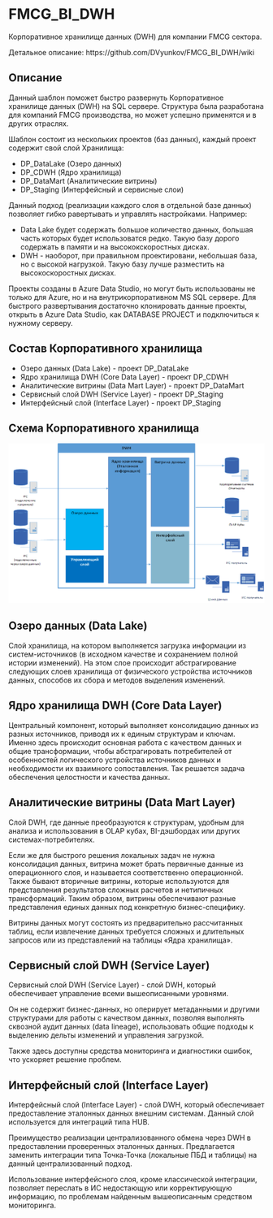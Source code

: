 # FMCG_BI_DWH
Корпоративное хранилище данных (DWH) для компании FMCG сектора.
<p>Детальное описание: https://github.com/DVyunkov/FMCG_BI_DWH/wiki</p>

## Описание
Данный шаблон поможет быстро развернуть Корпоративное хранилище данных (DWH) на SQL сервере. Структура была разработана для компаний FMCG производства, но может успешно применятся и в других отраслях.

Шаблон состоит из нескольких проектов (баз данных), каждый проект содержит свой слой Хранилища:
- DP_DataLake (Озеро данных)
- DP_CDWH (Ядро хранилища)
- DP_DataMart (Аналитические витрины)
- DP_Staging (Интерфейсный и сервисные слои)

Данный подход (реализации каждого слоя в отдельной базе данных) позволяет гибко равертывать и управлять настройками. 
Например: 
- Data Lake будет содержать большое количество данных, большая часть которых будет использоватся редко. Такую базу дорого содержать в памяти и на высококскоростных дисках.
- DWH - наоборот, при правильном проектировани, небольшая база, но с высокой нагрузкой. Такую базу лучше разместить на высокоскоростных дисках.

Проекты созданы в Azure Data Studio, но могут быть использованы не только для Azure, но и на внутрикорпоративном MS SQL сервере. Для быстрого развертывания достаточно клонировать данные проекты, открыть в Azure Data Studio, как DATABASE PROJECT и подключиться к нужному серверу.

## Состав Корпоративного хранилища

-	Озеро данных (Data Lake) - проект DP_DataLake
-	Ядро хранилища DWH (Core Data Layer) - проект DP_CDWH
-	Аналитические витрины (Data Mart Layer) - проект DP_DataMart
-	Сервисный слой DWH (Service Layer) - проект DP_Staging
-	Интерфейсный слой (Interface Layer) - проект DP_Staging

## Схема Корпоративного хранилища
![Схема Корпоративного хранилища](https://github.com/DVyunkov/FMCG_BI_DWH/blob/main/Description/%D0%A1%D1%85%D0%B5%D0%BC%D0%B0%20CDWH.png "Схема")

## Озеро данных (Data Lake)
Слой хранилища, на котором выполняется загрузка информации из систем-источников (в исходном качестве и сохранением полной истории изменений). На этом слое происходит абстрагирование следующих слоев хранилища от физического устройства источников данных, способов их сбора и методов выделения изменений.

## Ядро хранилища DWH (Core Data Layer)
Центральный компонент, который выполняет консолидацию данных из разных источников, приводя их к единым структурам и ключам. Именно здесь происходит основная работа с качеством данных и общие трансформации, чтобы абстрагировать потребителей от особенностей логического устройства источников данных и необходимости их взаимного сопоставления. Так решается задача обеспечения целостности и качества данных.

## Аналитические витрины (Data Mart Layer)
Cлой DWH, где данные преобразуются к структурам, удобным для анализа и использования в OLAP кубах, BI-дэшбордах или других системах-потребителях. 
<p>Если же для быстрого решения локальных задач не нужна консолидация данных, витрина может брать первичные данные из операционного слоя, и называется соответственно операционной. Также бывают вторичные витрины, которые используются для представления результатов сложных расчетов и нетипичных трансформаций. Таким образом, витрины обеспечивают разные представления единых данных под конкретную бизнес-специфику.</p>
<p>Витрины данных могут состоять из предварительно рассчитанных таблиц, если извлечение данных требуется сложных и длительных запросов или из представлений на таблицы «Ядра хранилища».</p>

## Сервисный слой DWH (Service Layer)
Сервисный слой DWH (Service Layer) - слой DWH, который обеспечивает управление всеми вышеописанными уровнями. 
<p>Он не содержит бизнес-данных, но оперирует метаданными и другими структурами для работы с качеством данных, позволяя выполнять сквозной аудит данных (data lineage), использовать общие подходы к выделению дельты изменений и управления загрузкой. </p>
<p>Также здесь доступны средства мониторинга и диагностики ошибок, что ускоряет решение проблем.</p>

## Интерфейсный слой (Interface Layer)
Интерфейсный слой (Interface Layer) - слой DWH, который обеспечивает предоставление эталонных данных внешним системам. Данный слой используется для интеграций типа HUB. <p>Преимущество реализации централизованного обмена через DWH в предоставлении проверенных эталонных данных. Предлагается заменить интеграции типа Точка-Точка (локальные ПБД и таблицы) на данный централизованный подход.</p>
<p>Использование интерфейсного слоя, кроме классической интеграции, позволяет переслать в ИС недостающую или корректирующую информацию, по проблемам найденным вышеописанным средством мониторинга.</p>
